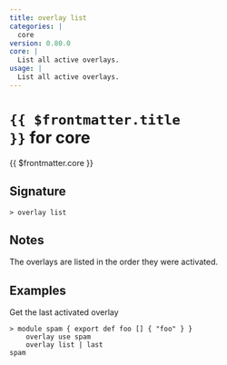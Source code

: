 ```yaml
---
title: overlay list
categories: |
  core
version: 0.80.0
core: |
  List all active overlays.
usage: |
  List all active overlays.
---
```


# <code>{{ $frontmatter.title }}</code> for core

<div class='command-title'>{{ $frontmatter.core }}</div>

## Signature

```> overlay list ```

## Notes
The overlays are listed in the order they were activated.
## Examples

Get the last activated overlay
```shell
> module spam { export def foo [] { "foo" } }
    overlay use spam
    overlay list | last
spam
```
